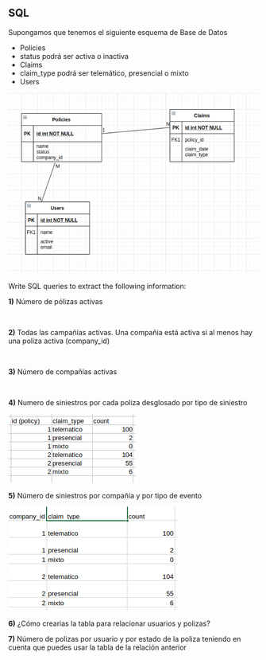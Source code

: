 ## SQL

Supongamos que tenemos el siguiente esquema de Base de Datos

* Policies
* status podrá ser activa o inactiva
* Claims
* claim_type podrá ser telemático, presencial o mixto
* Users

<img src="E-R test.png" />

Write SQL queries to extract the following information:

**1)** Número de pólizas activas

<br/>


**2)** Todas las campañías activas. Una compañia está activa si al menos hay una poliza activa (company_id)

<br/>

**3)** Número de compañías activas

<br/>

**4)** Numero de siniestros por cada poliza desglosado por tipo de siniestro

<img src="Q4.png" />

<br/>

**5)** Número de siniestros por compañía y por tipo de evento

<img src="Q5.png" />

<br/>

**6)** ¿Cómo crearias la tabla para relacionar usuarios y polizas?

**7)** Número de polizas por usuario y por estado de la poliza teniendo en cuenta que puedes usar la tabla de la relación anterior
